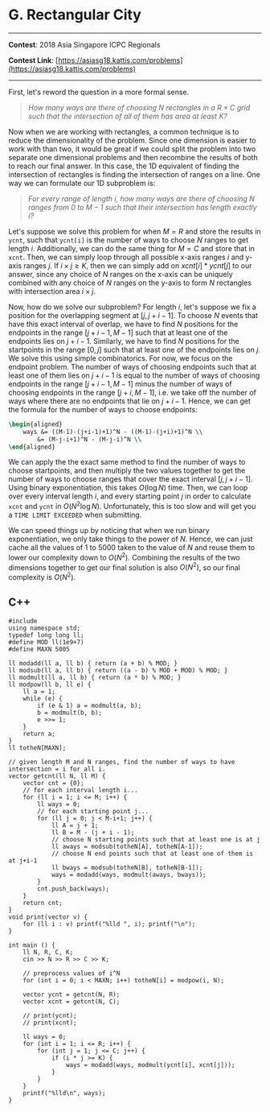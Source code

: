# G. Rectangular City

---

**Contest**: 2018 Asia Singapore ICPC Regionals

**Contest Link**: [https://asiasg18.kattis.com/problems](https://asiasg18.kattis.com/problems)

---

First, let's reword the question in a more formal sense.
> _How many ways are there of choosing $N$ rectangles in a $R \times C$ grid such that the intersection of all of them has area at least $K$?_

Now when we are working with rectangles, a common technique is to reduce the dimensionality of the problem. Since one dimension is easier to work with than two, it would be great if we could split the problem into two separate one dimensional problems and then recombine the results of both to reach our final answer. In this case, the 1D equivalent of finding the intersection of rectangles is finding the intersection of ranges on a line. One way we can formulate our 1D subproblem is:

> _For every range of length $i$, how many ways are there of choosing $N$ ranges from $0$ to $M-1$ such that their intersection has length exactly $i$?_

Let's suppose we solve this problem for when $M = R$ and store the results in `ycnt`, such that `ycnt[i]` is the number of ways to choose $N$ ranges to get length $i$. Additionally, we can do the same thing for $M=C$ and store that in `xcnt`. Then, we can simply loop through all possible x-axis ranges $i$ and y-axis ranges $j$. If $i \times j \ge K$, then we can simply add on $xcnt[i] * ycnt[j]$ to our answer, since any choice of $N$ ranges on the x-axis can be uniquely combined with any choice of $N$ ranges on the y-axis to form $N$ rectangles with intersection area $i \times j$.

Now, how do we solve our subproblem? For length $i$, let's suppose we fix a position for the overlapping segment at $[j, j+i-1]$. To choose $N$ events that have this exact interval of overlap, we have to find $N$ positions for the endpoints in the range $[j+i-1, M-1]$ such that at least one of the endpoints lies on $j+i-1$. Similarly, we have to find $N$ positions for the startpoints in the range $[0, j]$ such that at least one of the endpoints lies on $j$. We solve this using simple combinatorics. For now, we focus on the endpoint problem. The number of ways of choosing endpoints such that at least one of them lies on $j+i-1$ is equal to the number of ways of choosing endpoints in the range $[j+i-1, M-1]$ minus the number of ways of choosing endpoints in the range $[j+i, M-1]$, i.e. we take off the number of ways where there are no endpoints that lie on $j+i-1$. Hence, we can get the formula for the number of ways to choose endpoints:
```latex
\begin{aligned}
    ways &= ((M-1)-(j+i-1)+1)^N - ((M-1)-(j+i)+1)^N \\
        &= (M-j-i+1)^N - (M-j-i)^N \\
\end{aligned}
```
We can apply the the exact same method to find the number of ways to choose startpoints, and then multiply the two values together to get the number of ways to choose ranges that cover the exact interval $[j, j+i-1]$. Using binary exponentiation, this takes $O(\log N)$ time. Then, we can loop over every interval length $i$, and every starting point $j$ in order to calculate `xcnt` and `ycnt` in $O(N^2 \log N)$. Unfortunately, this is too slow and will get you a `TIME LIMIT EXCEEDED` when submitting.

We can speed things up by noticing that when we run binary exponentiation, we only take things to the power of $N$. Hence, we can just cache all the values of 1 to 5000 taken to the value of $N$ and reuse them to lower our complexity down to $O(N^2)$. Combining the results of the two dimensions together to get our final solution is also $O(N^2)$, so our final complexity is $O(N^2)$.

## C++

<pre class="line-numbers"><code class="language-c++">#include <bits/stdc++.h>
using namespace std;
typedef long long ll;
#define MOD ll(1e9+7)
#define MAXN 5005

ll modadd(ll a, ll b) { return (a + b) % MOD; }
ll modsub(ll a, ll b) { return ((a - b) % MOD + MOD) % MOD; }
ll modmult(ll a, ll b) { return (a * b) % MOD; }
ll modpow(ll b, ll e) {
	ll a = 1;
	while (e) {
		if (e & 1) a = modmult(a, b);
		b = modmult(b, b);
		e >>= 1;
	}
	return a;
}
ll totheN[MAXN];

// given length M and N ranges, find the number of ways to have intersection = i for all i.
vector<ll> getcnt(ll N, ll M) {
	vector<ll> cnt = {0};
    // for each interval length i...
	for (ll i = 1; i <= M; i++) {
		ll ways = 0;
        // for each starting point j...
		for (ll j = 0; j < M-i+1; j++) {
			ll A = j + 1;
			ll B = M - (j + i - 1);
			// choose N starting points such that at least one is at j
			ll aways = modsub(totheN[A], totheN[A-1]);
			// choose N end points such that at least one of them is at j+i-1
			ll bways = modsub(totheN[B], totheN[B-1]);
			ways = modadd(ways, modmult(aways, bways));
		}
		cnt.push_back(ways);
	}
	return cnt;
}
void print(vector<ll> v) {
	for (ll i : v) printf("%lld ", i); printf("\n");
}

int main () {
	ll N, R, C, K;
  	cin >> N >> R >> C >> K;

    // preprocess values of i^N
	for (int i = 0; i < MAXN; i++) totheN[i] = modpow(i, N);

	vector<ll> ycnt = getcnt(N, R);
	vector<ll> xcnt = getcnt(N, C);

	// print(ycnt);
	// print(xcnt);

	ll ways = 0;
	for (int i = 1; i <= R; i++) {
		for (int j = 1; j <= C; j++) {
			if (i * j >= K) {
				ways = modadd(ways, modmult(ycnt[i], xcnt[j]));
			}
		}
	}
	printf("%lld\n", ways);
}
</code></pre>
